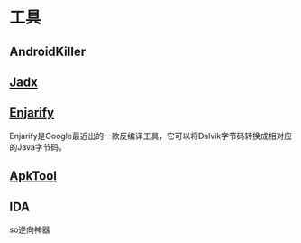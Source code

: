 # 工具

## AndroidKiller

## [Jadx](https://github.com/skylot/jadx)

## [Enjarify](https://github.com/Storyyeller/enjarify)

Enjarify是Google最近出的一款反编译工具，它可以将Dalvik字节码转换成相对应的Java字节码。

## [ApkTool](https://github.com/iBotPeaches/Apktool)

## IDA

so逆向神器